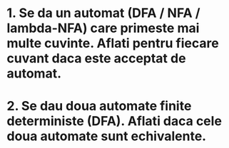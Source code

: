 # 1. Se da un automat (DFA / NFA / lambda-NFA) care primeste mai multe cuvinte. Aflati pentru fiecare cuvant daca este acceptat de  automat.

# 2. Se dau doua automate finite deterministe (DFA). Aflati daca cele doua automate sunt echivalente.